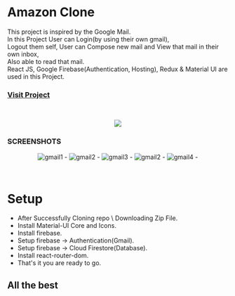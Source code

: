 # Amazon Clone


This project is inspired by the Google Mail.<br />
In this Project User can Login(by using their own gmail),<br/>
Logout them self, User can Compose new mail and View that mail in their own inbox,<br/>
Also able to read that mail.<br />
React JS, Google Firebase(Authentication, Hosting), Redux & Material UI are used in this Project.


### [Visit Project]( https://fir-5d890.web.app )
<br/>
<p align="center">
  <img src="https://i.ibb.co/GcyY9GK/gmail2.png">
 </p>
 
### SCREENSHOTS

<p align="center">
<img src="https://i.ibb.co/fkZWsZg/gmail1.png" alt="gmail1"><span>  -  </span>
<img src="https://i.ibb.co/GcyY9GK/gmail2.png" alt="gmail2"><span>  -  </span>
<img src="https://i.ibb.co/R6nBs5J/gmail3.png" alt="gmail3"><span>  -  </span>
<img src="https://i.ibb.co/GcyY9GK/gmail2.png" alt="gmail2"><span>  -  </span>
<img src="https://i.ibb.co/MnpZS8Q/gmail4.png" alt="gmail4"><span>  -  </span>
 </p>
 

<br/>


# Setup

  - After Successfully Cloning repo \ Downloading Zip File.
  - Install Material-UI Core and Icons.
  - Install firebase.
  - Setup firebase -> Authentication(Gmail).
  - Setup firebase -> Cloud Firestore(Database).
  - Install react-router-dom.
  - That's it you are ready to go.


## All the best
